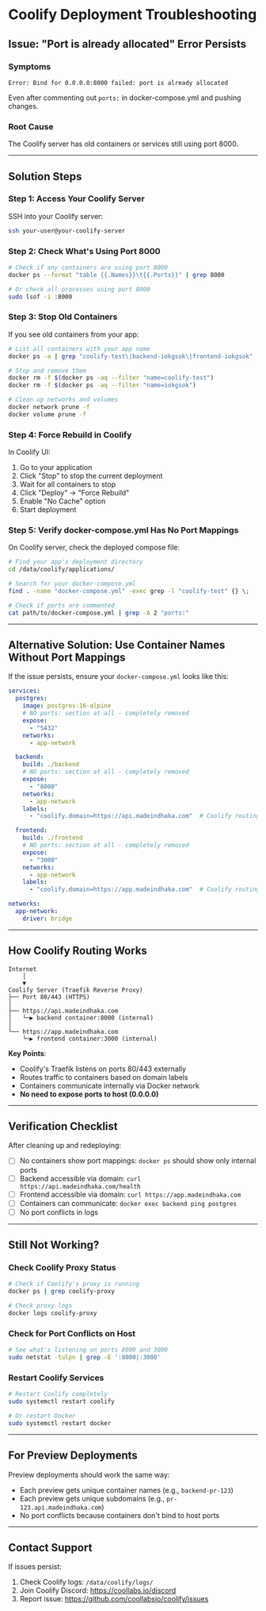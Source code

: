 # Coolify Deployment Troubleshooting

## Issue: "Port is already allocated" Error Persists

### Symptoms
```
Error: Bind for 0.0.0.0:8000 failed: port is already allocated
```

Even after commenting out `ports:` in docker-compose.yml and pushing changes.

### Root Cause
The Coolify server has old containers or services still using port 8000.

---

## Solution Steps

### Step 1: Access Your Coolify Server

SSH into your Coolify server:
```bash
ssh your-user@your-coolify-server
```

### Step 2: Check What's Using Port 8000

```bash
# Check if any containers are using port 8000
docker ps --format "table {{.Names}}\t{{.Ports}}" | grep 8000

# Or check all processes using port 8000
sudo lsof -i :8000
```

### Step 3: Stop Old Containers

If you see old containers from your app:

```bash
# List all containers with your app name
docker ps -a | grep "coolify-test\|backend-iokgsok\|frontend-iokgsok"

# Stop and remove them
docker rm -f $(docker ps -aq --filter "name=coolify-test")
docker rm -f $(docker ps -aq --filter "name=iokgsok")

# Clean up networks and volumes
docker network prune -f
docker volume prune -f
```

### Step 4: Force Rebuild in Coolify

In Coolify UI:
1. Go to your application
2. Click "Stop" to stop the current deployment
3. Wait for all containers to stop
4. Click "Deploy" → "Force Rebuild"
5. Enable "No Cache" option
6. Start deployment

### Step 5: Verify docker-compose.yml Has No Port Mappings

On Coolify server, check the deployed compose file:
```bash
# Find your app's deployment directory
cd /data/coolify/applications/

# Search for your docker-compose.yml
find . -name "docker-compose.yml" -exec grep -l "coolify-test" {} \;

# Check if ports are commented
cat path/to/docker-compose.yml | grep -A 2 "ports:"
```

---

## Alternative Solution: Use Container Names Without Port Mappings

If the issue persists, ensure your `docker-compose.yml` looks like this:

```yaml
services:
  postgres:
    image: postgres:16-alpine
    # NO ports: section at all - completely removed
    expose:
      - "5432"
    networks:
      - app-network

  backend:
    build: ./backend
    # NO ports: section at all - completely removed
    expose:
      - "8000"
    networks:
      - app-network
    labels:
      - "coolify.domain=https://api.madeindhaka.com"  # Coolify routing label

  frontend:
    build: ./frontend
    # NO ports: section at all - completely removed
    expose:
      - "3000"
    networks:
      - app-network
    labels:
      - "coolify.domain=https://app.madeindhaka.com"  # Coolify routing label

networks:
  app-network:
    driver: bridge
```

---

## How Coolify Routing Works

```
Internet
    │
    ▼
Coolify Server (Traefik Reverse Proxy)
├── Port 80/443 (HTTPS)
│
├── https://api.madeindhaka.com
│   └─▶ backend container:8000 (internal)
│
└── https://app.madeindhaka.com
    └─▶ frontend container:3000 (internal)
```

**Key Points**:
- Coolify's Traefik listens on ports 80/443 externally
- Routes traffic to containers based on domain labels
- Containers communicate internally via Docker network
- **No need to expose ports to host (0.0.0.0)**

---

## Verification Checklist

After cleaning up and redeploying:

- [ ] No containers show port mappings: `docker ps` should show only internal ports
- [ ] Backend accessible via domain: `curl https://api.madeindhaka.com/health`
- [ ] Frontend accessible via domain: `curl https://app.madeindhaka.com`
- [ ] Containers can communicate: `docker exec backend ping postgres`
- [ ] No port conflicts in logs

---

## Still Not Working?

### Check Coolify Proxy Status

```bash
# Check if Coolify's proxy is running
docker ps | grep coolify-proxy

# Check proxy logs
docker logs coolify-proxy
```

### Check for Port Conflicts on Host

```bash
# See what's listening on ports 8000 and 3000
sudo netstat -tulpn | grep -E ':8000|:3000'
```

### Restart Coolify Services

```bash
# Restart Coolify completely
sudo systemctl restart coolify

# Or restart Docker
sudo systemctl restart docker
```

---

## For Preview Deployments

Preview deployments should work the same way:
- Each preview gets unique container names (e.g., `backend-pr-123`)
- Each preview gets unique subdomains (e.g., `pr-123.api.madeindhaka.com`)
- No port conflicts because containers don't bind to host ports

---

## Contact Support

If issues persist:
1. Check Coolify logs: `/data/coolify/logs/`
2. Join Coolify Discord: https://coollabs.io/discord
3. Report issue: https://github.com/coollabsio/coolify/issues
